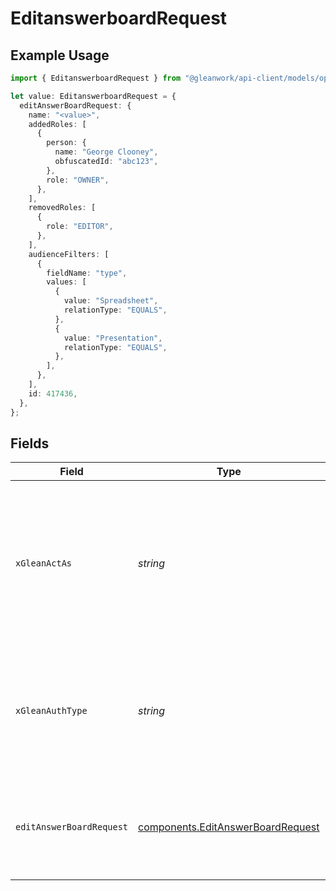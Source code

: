 # EditanswerboardRequest

## Example Usage

```typescript
import { EditanswerboardRequest } from "@gleanwork/api-client/models/operations";

let value: EditanswerboardRequest = {
  editAnswerBoardRequest: {
    name: "<value>",
    addedRoles: [
      {
        person: {
          name: "George Clooney",
          obfuscatedId: "abc123",
        },
        role: "OWNER",
      },
    ],
    removedRoles: [
      {
        role: "EDITOR",
      },
    ],
    audienceFilters: [
      {
        fieldName: "type",
        values: [
          {
            value: "Spreadsheet",
            relationType: "EQUALS",
          },
          {
            value: "Presentation",
            relationType: "EQUALS",
          },
        ],
      },
    ],
    id: 417436,
  },
};
```

## Fields

| Field                                                                                                                    | Type                                                                                                                     | Required                                                                                                                 | Description                                                                                                              |
| ------------------------------------------------------------------------------------------------------------------------ | ------------------------------------------------------------------------------------------------------------------------ | ------------------------------------------------------------------------------------------------------------------------ | ------------------------------------------------------------------------------------------------------------------------ |
| `xGleanActAs`                                                                                                            | *string*                                                                                                                 | :heavy_minus_sign:                                                                                                       | Email address of a user on whose behalf the request is intended to be made (should be non-empty only for global tokens). |
| `xGleanAuthType`                                                                                                         | *string*                                                                                                                 | :heavy_minus_sign:                                                                                                       | Auth type being used to access the endpoint (should be non-empty only for global tokens).                                |
| `editAnswerBoardRequest`                                                                                                 | [components.EditAnswerBoardRequest](../../models/components/editanswerboardrequest.md)                                   | :heavy_check_mark:                                                                                                       | Answer Board content plus any additional metadata for the request.                                                       |
